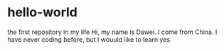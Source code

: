 # hello-world
the first repository in my life
Hi, my name is Dawei. I come from China.
I have never coding before, but I wouuld like to learn
yes
